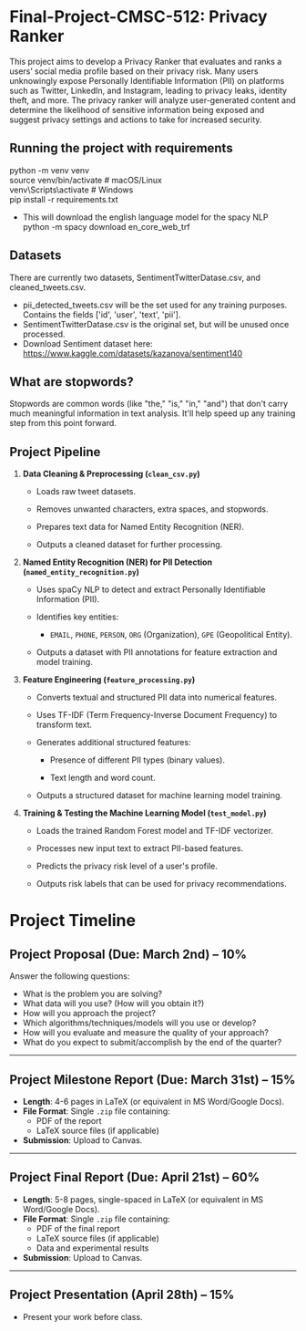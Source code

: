 # Final-Project-CMSC-512: Privacy Ranker
This project aims to develop a Privacy Ranker that evaluates and ranks a users’ social media profile based on their privacy risk. Many users unknowingly expose Personally Identifiable Information (PII) on platforms such as Twitter, LinkedIn, and Instagram, leading to privacy leaks, identity theft, and more. The privacy ranker will analyze user-generated content and determine the likelihood of sensitive information being exposed and suggest privacy settings and actions to take for increased security.

## Running the project with requirements
python -m venv venv  
source venv/bin/activate  # macOS/Linux  
venv\Scripts\activate  # Windows    
pip install -r requirements.txt

- This will download the english language model for the spacy NLP  
python -m spacy download en_core_web_trf

## Datasets
There are currently two datasets, SentimentTwitterDatase.csv, and cleaned_tweets.csv. 
- pii_detected_tweets.csv will be the set used for any training purposes. Contains the fields ['id', 'user', 'text', 'pii'].
- SentimentTwitterDatase.csv is the original set, but will be unused once processed.
- Download Sentiment dataset here: https://www.kaggle.com/datasets/kazanova/sentiment140

## What are stopwords?
Stopwords are common words (like "the," "is," "in," "and") that don't carry much meaningful information in text analysis. It'll help speed up any training step from this point forward.


## Project Pipeline

1.  **Data Cleaning & Preprocessing (`clean_csv.py`)**

    -   Loads raw tweet datasets.

    -   Removes unwanted characters, extra spaces, and stopwords.

    -   Prepares text data for Named Entity Recognition (NER).

    -   Outputs a cleaned dataset for further processing.

2.  **Named Entity Recognition (NER) for PII Detection (`named_entity_recognition.py`)**

    -   Uses spaCy NLP to detect and extract Personally Identifiable Information (PII).

    -   Identifies key entities:

        -   `EMAIL`, `PHONE`, `PERSON`, `ORG` (Organization), `GPE` (Geopolitical Entity).

    -   Outputs a dataset with PII annotations for feature extraction and model training.

3.  **Feature Engineering (`feature_processing.py`)**

    -   Converts textual and structured PII data into numerical features.

    -   Uses TF-IDF (Term Frequency-Inverse Document Frequency) to transform text.

    -   Generates additional structured features:

        -   Presence of different PII types (binary values).

        -   Text length and word count.

    -   Outputs a structured dataset for machine learning model training.

4.  **Training & Testing the Machine Learning Model (`test_model.py`)**

    -   Loads the trained Random Forest model and TF-IDF vectorizer.

    -   Processes new input text to extract PII-based features.

    -   Predicts the privacy risk level of a user's profile.

    -   Outputs risk labels that can be used for privacy recommendations.


# Project Timeline  

## Project Proposal (Due: **March 2nd**) – **10%**  
Answer the following questions:  
- What is the problem you are solving?  
- What data will you use? (How will you obtain it?)  
- How will you approach the project?  
- Which algorithms/techniques/models will you use or develop?  
- How will you evaluate and measure the quality of your approach?  
- What do you expect to submit/accomplish by the end of the quarter?  

---

## Project Milestone Report (Due: **March 31st**) – **15%**  
- **Length**: 4-6 pages in LaTeX (or equivalent in MS Word/Google Docs).  
- **File Format**: Single `.zip` file containing:  
  - PDF of the report  
  - LaTeX source files (if applicable)  
- **Submission**: Upload to Canvas.  

---

## Project Final Report (Due: **April 21st**) – **60%**  
- **Length**: 5-8 pages, single-spaced in LaTeX (or equivalent in MS Word/Google Docs).  
- **File Format**: Single `.zip` file containing:  
  - PDF of the final report  
  - LaTeX source files (if applicable)  
  - Data and experimental results  
- **Submission**: Upload to Canvas.  

---

## Project Presentation (April 28th) – **15%**  
- Present your work before class.  
